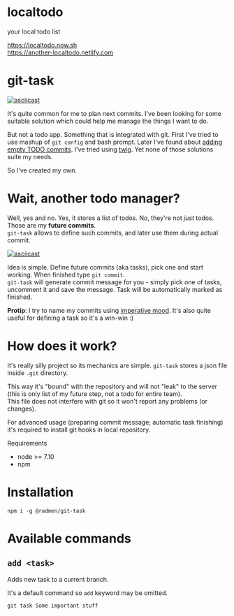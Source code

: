 # localtodo

your local todo list

<https://localtodo.now.sh>  
<https://another-localtodo.netlify.com>

# git-task
[![asciicast](https://asciinema.org/a/130906.png)](https://asciinema.org/a/130906)

It's quite common for me to plan next commits. I've been looking for some suitable solution which could help me manage the things I want to do.

But not a todo app. Something that is integrated with git. First I've tried to use mashup of `git config` and bash prompt. Later I've found about [adding empty TODO commits](https://coderwall.com/p/r2g2rq/keep-todos-in-git). I've tried using [twig](https://github.com/rondevera/twig). Yet none of those solutions suite my needs.

So I've created my own.

# Wait, another todo manager?

Well, yes and no. Yes, it stores a list of todos. No, they're not *just* todos. Those are my **future commits**.  
`git-task` allows to define such commits, and later use them during actual commit.

[![asciicast](https://asciinema.org/a/130907.png)](https://asciinema.org/a/130907)

Idea is simple. Define future commits (aka tasks), pick one and start working. When finished type `git commit`.  
`git-task` will generate commit message for you - simply pick one of tasks, uncomment it and save the message. Task will be automatically marked as finished.

**Protip**: I try to name my commits using [imperative mood](https://chris.beams.io/posts/git-commit/#imperative). It's also quite useful for defining a task so it's a win-win :)

# How does it work?

It's really silly project so its mechanics are simple. `git-task` stores a json file inside `.git` directory. 

This way it's "bound" with the repository and will not "leak" to the server (this is only list of my future step, not a todo for entire team).  
This file does not interfere with git so it won't report any problems (or changes).

For advanced usage (preparing commit message; automatic task finishing) it's required to install git hooks in local repository.

 Requirements

* node >= 7.10
* npm

# Installation

```
npm i -g @radmen/git-task
```

# Available commands

## `add <task>`

Adds new task to a current branch.

It's a default command so `add` keyword may be omitted.

```
git task Some important stuff
```

